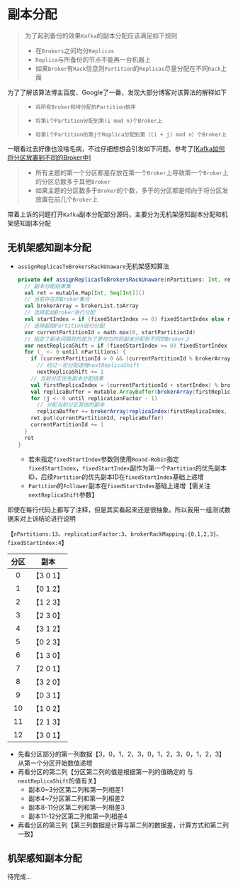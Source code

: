 # 副本分配

> 为了起到备份的效果`Kafka`的副本分配应该满足如下规则
>
> - 在`Brokers`之间均分`Replicas`
> - `Replica`与所备份的节点不能再一台机器上
> - 如果`Broker`有`Rack`信息则`Partition`的`Replicas`尽量分配在不同`Rack`上面

为了了解该算法博主百度、Google了一番，发现大部分博客对该算法的解释如下

> - `将所有Broker和待分配的Partition排序`
>
> - `将第i个Partition分配到第(i mod n)个Broker上`
> - `将第i个Partition的第j个Replica分配到第（(i + j) mod n）个Broker上`

一眼看过去好像也没啥毛病，不过仔细想想会引发如下问题。参考了[[Kafka如何将分区放置到不同的Broker中]](https://www.iteblog.com/archives/2219.html)

> - 所有主题的第一个分区都是存放在第一个`Broker`上导致第一个`Broker`上的分区总数多于其他`Broker`
> - 如果主题的分区数多于`Broker`的个数，多于的分区都是倾向于将分区发放置在前几个`Broker`上

带着上诉的问题打开`Kafka`副本分配部分源码，主要分为无机架感知副本分配和机架感知副本分配

## 无机架感知副本分配

- `assignReplicasToBrokersRackUnaware`无机架感知算法

  ```scala
  private def assignReplicasToBrokersRackUnaware(nPartitions: Int, replicationFactor: Int, brokerList: Seq[Int], fixedStartIndex: Int, startPartitionId: Int): Map[Int, Seq[Int]] = {
    // 副本分配结果集
    val ret = mutable.Map[Int, Seq[Int]]()
    // 当前存在的Broker集合
    val brokerArray = brokerList.toArray
    // 选择起始Broker进行分配
    val startIndex = if (fixedStartIndex >= 0) fixedStartIndex else rand.nextInt(brokerArray.length)
    // 选择起始Partition进行分配
    var currentPartitionId = math.max(0, startPartitionId)
    // 指定了副本间隔目的是为了更均匀的将副本分配到不同的Broker上
    var nextReplicaShift = if (fixedStartIndex >= 0) fixedStartIndex else rand.nextInt(brokerArray.length)
    for (_ <- 0 until nPartitions) {
      if (currentPartitionId > 0 && (currentPartitionId % brokerArray.length == 0))
        // 经过一轮分配递增nextReplicaShift
        nextReplicaShift += 1
      // 当前分区优先副本分配结果
      val firstReplicaIndex = (currentPartitionId + startIndex) % brokerArray.length
      val replicaBuffer = mutable.ArrayBuffer(brokerArray(firstReplicaIndex))
      for (j <- 0 until replicationFactor - 1)
        // 分配当前分区其他的副本
        replicaBuffer += brokerArray(replicaIndex(firstReplicaIndex, nextReplicaShift, j, brokerArray.length))
      ret.put(currentPartitionId, replicaBuffer)
      currentPartitionId += 1
    }
    ret
  }
  ```
  - 若未指定`fixedStartIndex`参数则使用`Round-Robin`指定`fixedStartIndex`，`fixedStartIndex`副作为第一个`Partition`的优先副本ID，后续`Partition`的优先副本ID在`fixedStartIndex`基础上递增
  - `Partition`的`Follower`副本在`fixedStartIndex`基础上递增【需关注`nextReplicaShift`参数】

即使在每行代码上都写了注释，但是其实看起来还是很抽象。所以我用一组测试数据来对上诉结论进行说明

【`nPartitions:13`、`replicationFactor:3`、`brokerRackMapping:{0,1,2,3}`、`fixedStartIndex:4`】

| 分区 |     副本      |
| :--: | :-----------: |
|  0   | 【3   0   1】 |
|  1   | 【0   1   2】 |
|  2   | 【1   2   3】 |
|  3   | 【2   3   0】 |
|  4   | 【3   1   2】 |
|  5   | 【0   2   3】 |
|  6   | 【1   3   0】 |
|  7   | 【2   0   1】 |
|  8   | 【3   2   0】 |
|  9   | 【0   3   1】 |
|  10  | 【1   0   2】 |
|  11  | 【2   1   3】 |
|  12  | 【3   0   1】 |

- 先看分区部分的第一列数据【3，0，1，2，3，0，1，2，3，0，1，2，3】从第一个分区开始数值递增
- 再看分区的第二列【分区第二列的值是根据第一列的值确定的 与`nextReplicaShift`的值有关】
  - 副本0~3分区第二列和第一列相差1
  - 副本4~7分区第二列和第一列相差2
  - 副本8-11分区第二列和第一列相差3
  - 副本11-12分区第二列和第一列相差4
- 再看分区的第三列【第三列数据是计算与第二列的数据差，计算方式和第二列一致】

## 机架感知副本分配

待完成...